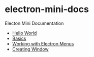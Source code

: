 # electron-mini-docs
Electon Mini Documentation

- [Hello World](hello.md)
- [Basics](basic.md)
- [Working with Electron Menus](menu.md)
- [Creating Window](window.md)
